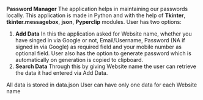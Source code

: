 **Password Manager**
The application helps in maintaining our passwords locally.
This application is made in Python and with the help of **Tkinter**, **tkinter.messagebox**, **json**, **Pyperclip** modules.
User has two options:
1. **Add Data**
In this the application asked for Website name, whether you have singed in via Google or not, Email/Username, Password (NA if signed in via Google) as required field and your mobile number as optional field.
User also has the option to generate password which is automatically on generation is copied to clipboard.
2. **Search Data**
Through this by giving Website name the user can retrieve the data it had entered via Add Data.

All data is stored in data.json
User can have only one data for each Website name

